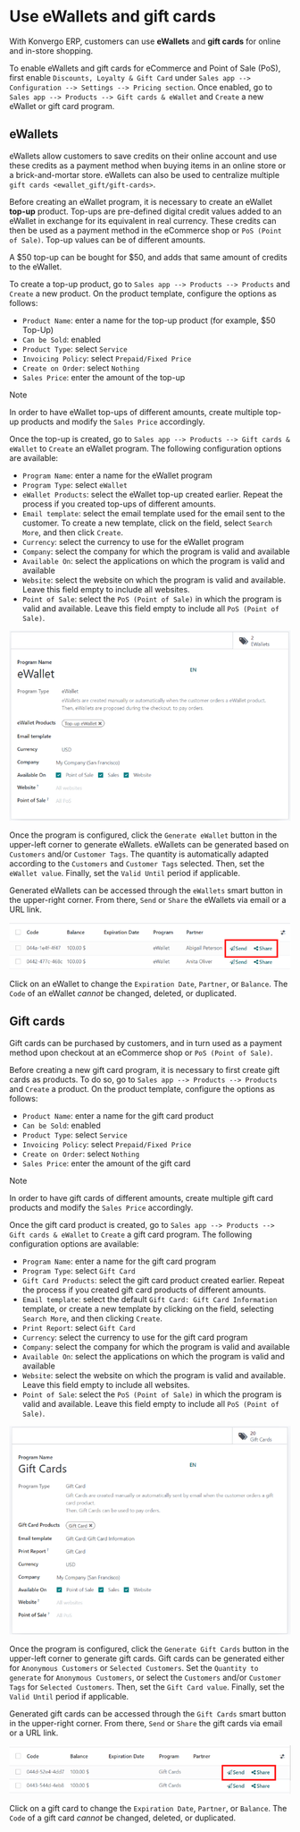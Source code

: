 # Use eWallets and gift cards

With Konvergo ERP, customers can use **eWallets** and **gift cards** for online
and in-store shopping.

To enable eWallets and gift cards for eCommerce and Point of Sale (PoS),
first enable `Discounts, Loyalty & Gift Card` under
`Sales app --> Configuration -->
Settings --> Pricing section`. Once enabled, go to
`Sales app --> Products --> Gift
cards & eWallet` and `Create` a new eWallet or gift card program.

## eWallets

eWallets allow customers to save credits on their online account and use
these credits as a payment method when buying items in an online store
or a brick-and-mortar store. eWallets can also be used to centralize
multiple `gift cards <ewallet_gift/gift-cards>`.

Before creating an eWallet program, it is necessary to create an eWallet
**top-up** product. Top-ups are pre-defined digital credit values added
to an eWallet in exchange for its equivalent in real currency. These
credits can then be used as a payment method in the eCommerce shop or
`PoS
(Point of Sale)`. Top-up values can be of different amounts.

<div class="example">

A \$50 top-up can be bought for \$50, and adds that same amount of
credits to the eWallet.

</div>

To create a top-up product, go to `Sales app --> Products --> Products`
and `Create` a new product. On the product template, configure the
options as follows:

- `Product Name`: enter a name for the top-up product (for example,
  <span class="title-ref">\$50 Top-Up</span>)
- `Can be Sold`: enabled
- `Product Type`: select `Service`
- `Invoicing Policy`: select `Prepaid/Fixed Price`
- `Create on Order`: select `Nothing`
- `Sales Price`: enter the amount of the top-up

> [!NOTE]
> In order to have eWallet top-ups of different amounts, create multiple
> top-up products and modify the `Sales Price` accordingly.

Once the top-up is created, go to
`Sales app --> Products --> Gift cards & eWallet` to `Create` an eWallet
program. The following configuration options are available:

- `Program Name`: enter a name for the eWallet program
- `Program Type`: select `eWallet`
- `eWallet Products`: select the eWallet top-up created earlier. Repeat
  the process if you created top-ups of different amounts.
- `Email template`: select the email template used for the email sent to
  the customer. To create a new template, click on the field, select
  `Search More`, and then click `Create`.
- `Currency`: select the currency to use for the eWallet program
- `Company`: select the company for which the program is valid and
  available
- `Available On`: select the applications on which the program is valid
  and available
- `Website`: select the website on which the program is valid and
  available. Leave this field empty to include all websites.
- `Point of Sale`: select the `PoS (Point of Sale)` in which the program
  is valid and available. Leave this field empty to include all
  `PoS (Point of Sale)`.

<img src="ewallets_giftcards/ewallet-configuration.png"
class="align-center" alt="eWallet program configuration page" />

Once the program is configured, click the `Generate eWallet` button in
the upper-left corner to generate eWallets. eWallets can be generated
based on `Customers` and/or `Customer Tags`. The quantity is
automatically adapted according to the `Customers` and `Customer Tags`
selected. Then, set the `eWallet
value`. Finally, set the `Valid Until` period if applicable.

Generated eWallets can be accessed through the `eWallets` smart button
in the upper-right corner. From there, `Send` or `Share` the eWallets
via email or a URL link.

<img src="ewallets_giftcards/ewallet-share.png" class="align-center"
alt="eWallets send and share buttons" />

Click on an eWallet to change the `Expiration Date`, `Partner`, or
`Balance`. The `Code` of an eWallet *cannot* be changed, deleted, or
duplicated.

## Gift cards

Gift cards can be purchased by customers, and in turn used as a payment
method upon checkout at an eCommerce shop or `PoS (Point of Sale)`.

Before creating a new gift card program, it is necessary to first create
gift cards as products. To do so, go to
`Sales app --> Products --> Products` and `Create` a product. On the
product template, configure the options as follows:

- `Product Name`: enter a name for the gift card product
- `Can be Sold`: enabled
- `Product Type`: select `Service`
- `Invoicing Policy`: select `Prepaid/Fixed Price`
- `Create on Order`: select `Nothing`
- `Sales Price`: enter the amount of the gift card

> [!NOTE]
> In order to have gift cards of different amounts, create multiple gift
> card products and modify the `Sales Price` accordingly.

Once the gift card product is created, go to
`Sales app --> Products --> Gift cards
& eWallet` to `Create` a gift card program. The following configuration
options are available:

- `Program Name`: enter a name for the gift card program
- `Program Type`: select `Gift Card`
- `Gift Card Products`: select the gift card product created earlier.
  Repeat the process if you created gift card products of different
  amounts.
- `Email template`: select the default
  `Gift Card: Gift Card Information` template, or create a new template
  by clicking on the field, selecting `Search More`, and then clicking
  `Create`.
- `Print Report`: select `Gift Card`
- `Currency`: select the currency to use for the gift card program
- `Company`: select the company for which the program is valid and
  available
- `Available On`: select the applications on which the program is valid
  and available
- `Website`: select the website on which the program is valid and
  available. Leave this field empty to include all websites.
- `Point of Sale`: select the `PoS (Point of Sale)` in which the program
  is valid and available. Leave this field empty to include all
  `PoS (Point of Sale)`.

<img src="ewallets_giftcards/giftcard-configuration.png"
class="align-center" alt="Gift card program configuration page" />

Once the program is configured, click the `Generate Gift Cards` button
in the upper-left corner to generate gift cards. Gift cards can be
generated either for `Anonymous
Customers` or `Selected Customers`. Set the `Quantity to generate` for
`Anonymous Customers`, or select the `Customers` and/or `Customer
Tags` for `Selected Customers`. Then, set the `Gift Card value`.
Finally, set the `Valid Until` period if applicable.

Generated gift cards can be accessed through the `Gift Cards` smart
button in the upper-right corner. From there, `Send` or `Share` the gift
cards via email or a URL link.

<img src="ewallets_giftcards/giftcard-share.png" class="align-center"
alt="Gift cards send and share buttons" />

Click on a gift card to change the `Expiration Date`, `Partner`, or
`Balance`. The `Code` of a gift card *cannot* be changed, deleted, or
duplicated.
